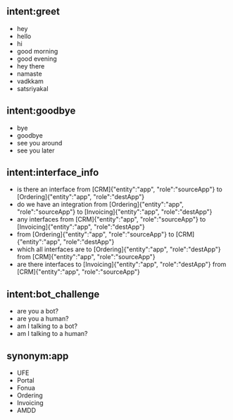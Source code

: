 ## intent:greet
- hey
- hello
- hi
- good morning
- good evening
- hey there
- namaste
- vadkkam
- satsriyakal

## intent:goodbye
- bye
- goodbye
- see you around
- see you later

## intent:interface_info
- is there an interface from [CRM]{"entity":"app", "role":"sourceApp"} to [Ordering]{"entity":"app", "role":"destApp"}
- do we have an integration from [Ordering]{"entity":"app", "role":"sourceApp"} to [Invoicing]{"entity":"app", "role":"destApp"}
- any interfaces from [CRM]{"entity":"app", "role":"sourceApp"} to [Invoicing]{"entity":"app", "role":"destApp"}
- from [Ordering]{"entity":"app", "role":"sourceApp"} to [CRM]{"entity":"app", "role":"destApp"}
- which all interfaces are to [Ordering]{"entity":"app", "role":"destApp"} from [CRM]{"entity":"app", "role":"sourceApp"}
- are there interfaces to [Invoicing]{"entity":"app", "role":"destApp"} from [CRM]{"entity":"app", "role":"sourceApp"}

## intent:bot_challenge
- are you a bot?
- are you a human?
- am I talking to a bot?
- am I talking to a human?

## synonym:app
- UFE
- Portal
- Fonua
- Ordering
- Invoicing
- AMDD
